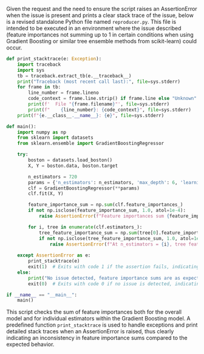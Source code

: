 Given the request and the need to ensure the script raises an AssertionError when the issue is present and prints a clear stack trace of the issue, below is a revised standalone Python file named `reproducer.py`. This file is intended to be executed in an environment where the issue described (feature importances not summing up to 1 in certain conditions when using Gradient Boosting or similar tree ensemble methods from scikit-learn) could occur.

```python
def print_stacktrace(e: Exception):
    import traceback
    import sys
    tb = traceback.extract_tb(e.__traceback__)
    print("Traceback (most recent call last):", file=sys.stderr)
    for frame in tb:
        line_number = frame.lineno
        code_context = frame.line.strip() if frame.line else "Unknown"
        print(f'  File "{frame.filename}"', file=sys.stderr)
        print(f"    {line_number}: {code_context}", file=sys.stderr)
    print(f"{e.__class__.__name__}: {e}", file=sys.stderr)

def main():
    import numpy as np
    from sklearn import datasets
    from sklearn.ensemble import GradientBoostingRegressor

    try:
        boston = datasets.load_boston()
        X, Y = boston.data, boston.target

        n_estimators = 720
        params = {'n_estimators': n_estimators, 'max_depth': 6, 'learning_rate': 0.1}
        clf = GradientBoostingRegressor(**params)
        clf.fit(X, Y)

        feature_importance_sum = np.sum(clf.feature_importances_)
        if not np.isclose(feature_importance_sum, 1.0, atol=1e-4):
            raise AssertionError(f"Feature importances sum {feature_importance_sum} != 1 at n_estimators = {n_estimators}")

        for i, tree in enumerate(clf.estimators_):
            tree_feature_importance_sum = np.sum(tree[0].feature_importances_)
            if not np.isclose(tree_feature_importance_sum, 1.0, atol=1e-4):
                raise AssertionError(f"At n_estimators = {i}, tree feature importance sum {tree_feature_importance_sum} != 1")
        
    except AssertionError as e:
        print_stacktrace(e)
        exit(1)  # Exits with code 1 if the assertion fails, indicating issue presence.
    else:
        print("No issue detected, feature importance sums are as expected.")
        exit(0)  # Exits with code 0 if no issue is detected, indicating issue resolution.

if __name__ == "__main__":
    main()
```

This script checks the sum of feature importances both for the overall model and for individual estimators within the Gradient Boosting model. A predefined function `print_stacktrace` is used to handle exceptions and print detailed stack traces when an AssertionError is raised, thus clearly indicating an inconsistency in feature importance sums compared to the expected behavior.